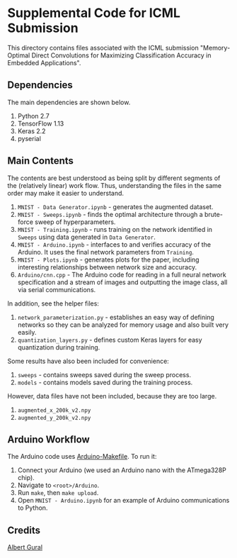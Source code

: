 # Supplemental Code for ICML Submission

This directory contains files associated with the ICML submission "Memory-Optimal Direct Convolutions for Maximizing Classification Accuracy in Embedded Applications".

## Dependencies
The main dependencies are shown below.
1. Python 2.7
1. TensorFlow 1.13
1. Keras 2.2
1. pyserial

## Main Contents
The contents are best understood as being split by different segments of the (relatively linear) work flow. Thus, understanding the files in the same order may make it easier to understand.
1. `MNIST - Data Generator.ipynb` - generates the augmented dataset.
1. `MNIST - Sweeps.ipynb` - finds the optimal architecture through a brute-force sweep of hyperparameters.
1. `MNIST - Training.ipynb` - runs training on the network identified in `Sweeps` using data generated in `Data Generator`.
1. `MNIST - Arduino.ipynb` - interfaces to and verifies accuracy of the Arduino. It uses the final network parameters from `Training`.
1. `MNIST - Plots.ipynb` - generates plots for the paper, including interesting relationships between network size and accuracy.
1. `Arduino/cnn.cpp` - The Arduino code for reading in a full neural network specification and a stream of images and outputting the image class, all via serial communications.

In addition, see the helper files:
1. `network_parameterization.py` - establishes an easy way of defining networks so they can be analyzed for memory usage and also built very easily.
1. `quantization_layers.py` - defines custom Keras layers for easy quantization during training.

Some results have also been included for convenience:
1. `sweeps` - contains sweeps saved during the sweep process.
1. `models` - contains models saved during the training process.

However, data files have not been included, because they are too large.
1. `augmented_x_200k_v2.npy`
1. `augmented_y_200k_v2.npy`

## Arduino Workflow
The Arduino code uses [Arduino-Makefile](https://github.com/sudar/Arduino-Makefile). To run it:
1. Connect your Arduino (we used an Arduino nano with the ATmega328P chip).
1. Navigate to `<root>/Arduino`.
1. Run `make`, then `make upload`.
1. Open `MNIST - Arduino.ipynb` for an example of Arduino communications to Python.

## Credits
[Albert Gural](https://github.com/agural/memory-optimal-direct-convolutions)


